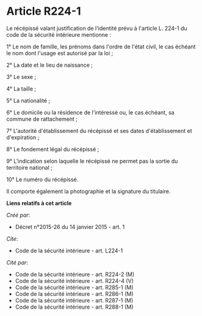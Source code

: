# Article R224-1

Le récépissé valant justification de l'identité prévu à l'article L. 224-1 du code de la sécurité intérieure mentionne : 

1° Le nom de famille, les prénoms dans l'ordre de l'état civil, le cas échéant le nom dont l'usage est autorisé par la loi ; 

2° La date et le lieu de naissance ; 

3° Le sexe ; 

4° La taille ; 

5° La nationalité ; 

6° Le domicile ou la résidence de l'intéressé ou, le cas échéant, sa commune de rattachement ; 

7° L'autorité d'établissement du récépissé et ses dates d'établissement et d'expiration ; 

8° Le fondement légal du récépissé ; 

9° L'indication selon laquelle le récépissé ne permet pas la sortie du territoire national ; 

10° Le numéro du récépissé. 

Il comporte également la photographie et la signature du titulaire.

**Liens relatifs à cet article**

_Créé par_:

  - Décret n°2015-26 du 14 janvier 2015 - art. 1

_Cite_:

  - Code de la sécurité intérieure - art. L224-1

_Cité par_:

  - Code de la sécurité intérieure - art. R224-2 (M)
  - Code de la sécurité intérieure - art. R224-4 (V)
  - Code de la sécurité intérieure - art. R285-1 (M)
  - Code de la sécurité intérieure - art. R286-1 (M)
  - Code de la sécurité intérieure - art. R287-1 (M)
  - Code de la sécurité intérieure - art. R288-1 (M)
